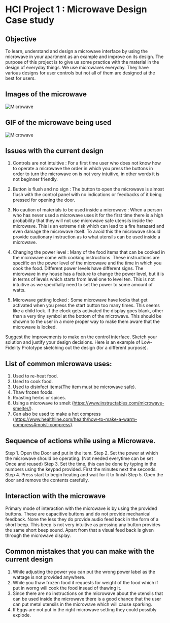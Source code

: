 # HCI Project 1 : Microwave Design Case study 


## Objective

To learn, understand and design a microwave interface by using the microwave in your apartment as an example and improve on its design.
The purpose of this project is to give us some practice with the material in the design of everyday things.
We use microwaves everyday. They have various designs for user controls but not all of them are designed at the best for users.

## Images of the microwave
![Microwave](https://github.com/Wolfram235/MicrowaveDesignCaseStudy/blob/gh-pages/microwave.jpg)

## GIF of the microwave being used
![Microwave](https://github.com/Wolfram235/MicrowaveDesignCaseStudy/blob/gh-pages/giphy.gif)
## Issues with the current design
1. Controls are not intuitive :
	For a first time user who does not know how to operate a microwave the order in which you press the buttons in order to turn the microwave on is not very intuitive, in other words it is not beginner friendly.

2. Button is flush and no sign :
	The button to open the microwave is almost flush with the control panel with no indications or feedbacks of it being pressed for opening the door.

3. No caution of materials to be used inside a microwave :
	When a person who has never used a microwave uses it for the first time there is a high probability that they will not use microwave safe utensils inside the microwave.
This is an extreme risk which can lead to a fire harazard and even damage the microwave itself. To avoid this the microwave should provide cautionary instruction as to what utensils can be used inside a microwave.

4. Changing the power level :
	Many of the food items that can be cooked in the microwave come with cooking instructions. These instructions are specific on the power level of the microwave and the time in which you cook the food. Different power levels have different signs. The microwave in my house has a feature to change the power level, but it is in terms of levels which starts from level one to level ten. This is not intuitive as we specifially need to set the power to some amount of watts.

5. Microwave getting locked :
	Some microwave have locks that get activated when you press the start button too many times. This seems like a child lock. If the elock gets activated the display goes blank, other than a very tiny symbol at the bottom of the microwave. This should be shownn to the user in a more proper way to make them aware that the microwave is locked.
	

Suggest the improvements to make on the control interface. Sketch your solution and justify your design decisions.
Here is an example of Low-Fidelity Prototype sketching out the design (for a different purpose).	

## List of common microwave uses:
1. Used to re-heat food.
2. Used to cook food.
3. Used to disinfect items(The item must be microwave safe).
4. Thaw frozen foods.
5. Roasting herbs or spices.
6. Using a microwave to smelt (https://www.instructables.com/microwave-smelter/).
7. Can also be used to make a hot compress (https://www.healthline.com/health/how-to-make-a-warm-compress#moist-compress).

## Sequence of actions while using a Microwave.

Step 1. Open the Door and put in the item.
Step 2. Set the power at which the microwave should be operating. (Not needed everytime can be set Once and reused)
Step 3. Set the time, this can be done by typing in the numbers using the keypad provided. First the minutes next the seconds.
Step 4. Press start to begin heating and wait for it to finish
Step 5. Open the door and remove the contents carefully. 

## Interaction with the microwave 

Primary mode of interaction with the microwave is by using the provided buttons. These are capacitive buttons and do not provide mechanical feedback. None the less they do provide audio feed back in the form of a short beep. This beep is not very intuitive as pressing any button provides the same short beep sound. Apart from that a visual feed back is given through the microwave display. 

## Common mistakes  that you can make with the current design

1. While adjusting the power you can put the wrong power label as the wattage is not provided anywhere.
2. While you thaw frozen food it requests for weight of the food which if put in worng will cook the food insead of thawing it.
3. Since there are no instructions on the microwave about the utensils that can be used inside the microwave there is a good chance that the user can put metal utensils in the microwave which will cause sparking.
4. If Eggs are not put in the right microwave setting they could possibly explode.

